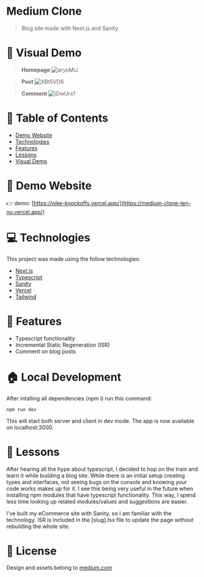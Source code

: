 # Medium Clone

> Blog site made with Next.js and Sanity

# :crystal_ball: Visual Demo

> **Homepage**
> ![aryoMiJ](https://user-images.githubusercontent.com/88942814/169425214-b4f0aa01-8f51-4aae-a86b-c145bdac4388.png)

> **Post**
> ![XBt5VD6](https://user-images.githubusercontent.com/88942814/169425220-33adcc97-391c-43c8-a164-6f279057b180.png)

> **Comment**
> ![lDwUrxf](https://user-images.githubusercontent.com/88942814/169425224-0507ace6-8497-48cd-b5a2-47816cac89be.png)

# 📌 Table of Contents

- [Demo Website](#eyes-demo-website)
- [Technologies](#computer-technologies)
- [Features](#rocket-features)
- [Lessons](#pencil-lessons)
- [Visual Demo](#crystal_ball-visual-demo)

# :eyes: Demo Website

:point_right: demo: [https://nike-knockoffs.vercel.app/](https://medium-clone-ten-nu.vercel.app/)

# :computer: Technologies

This project was made using the follow technologies:

- [Next.js](https://nextjs.org/)
- [Typescript](https://www.typescriptlang.org/)
- [Sanity](https://www.sanity.io/)
- [Vercel](https://vercel.com/)
- [Tailwind](https://tailwindcss.com/)

# :rocket: Features
- Typescript functionality
- Incremental Static Regeneration (ISR)
- Comment on blog posts

# :house: Local Development

After intalling all dependencies (npm i) run this command:

 `npm run dev`

This will start both server and client in dev mode. The app is now available on localhost:3000.

# :pencil: Lessons

After hearing all the hype about typescript, I decided to hop on the train and learn it while building a blog site. While there is an initial setup creating types and interfaces, not seeing bugs on the console and knowing your code works makes up for it. I see this being very useful in the future when installing npm modules that have typescript functionality. This way, I spend less time looking up related modules/values and suggestions are easier.

I've built my eCommerce site with Sanity, so I am familiar with the technology. ISR is included in the [slug].tsx file to update the page without rebuilding the whole site.

# :link: License

Design and assets belong to [medium.com](https://www.medium.com)
